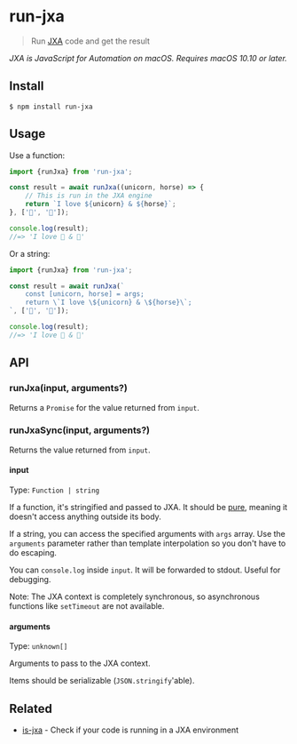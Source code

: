 # run-jxa

> Run [JXA](https://github.com/dtinth/JXA-Cookbook) code and get the result

*JXA is JavaScript for Automation on macOS. Requires macOS 10.10 or later.*

## Install

```
$ npm install run-jxa
```

## Usage

Use a function:

```js
import {runJxa} from 'run-jxa';

const result = await runJxa((unicorn, horse) => {
	// This is run in the JXA engine
	return `I love ${unicorn} & ${horse}`;
}, ['🦄', '🐴']);

console.log(result);
//=> 'I love 🦄 & 🐴'
```

Or a string:

```js
import {runJxa} from 'run-jxa';

const result = await runJxa(`
	const [unicorn, horse] = args;
	return \`I love \${unicorn} & \${horse}\`;
`, ['🦄', '🐴']);

console.log(result);
//=> 'I love 🦄 & 🐴'
```

## API

### runJxa(input, arguments?)

Returns a `Promise` for the value returned from `input`.

### runJxaSync(input, arguments?)

Returns the value returned from `input`.

#### input

Type: `Function | string`

If a function, it's stringified and passed to JXA. It should be [pure](https://en.wikipedia.org/wiki/Pure_function), meaning it doesn't access anything outside its body.

If a string, you can access the specified arguments with `args` array. Use the `arguments` parameter rather than template interpolation so you don't have to do escaping.

You can `console.log` inside `input`. It will be forwarded to stdout. Useful for debugging.

Note: The JXA context is completely synchronous, so asynchronous functions like `setTimeout` are not available.

#### arguments

Type: `unknown[]`

Arguments to pass to the JXA context.

Items should be serializable (`JSON.stringify`'able).

## Related

- [is-jxa](https://github.com/sindresorhus/is-jxa) - Check if your code is running in a JXA environment
